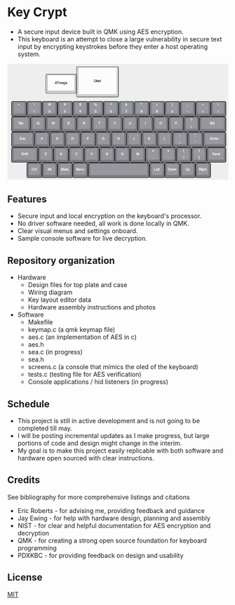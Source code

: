 # Key Crypt

* A secure input device built in QMK using AES encryption.
* This keyboard is an attempt to close a large vulnerability in secure text input by encrypting keystrokes before they enter a host operating system.

![Keyboard](/hardware/layout.png)

## Features
* Secure input and local encryption on the keyboard's processor.
* No driver software needed, all work is done locally in QMK.
* Clear visual menus and settings onboard.
* Sample console software for live decryption.

## Repository organization
* Hardware
    * Design files for top plate and case
    * Wiring diagram
    * Key layout editor data
    * Hardware assembly instructions and photos
* Software
    * Makefile
    * keymap.c  (a qmk keymap file)
    * aes.c (an implementation of AES in c)
    * aes.h
    * sea.c (in progress)
    * sea.h
    * screens.c (a console that mimics the oled of the keyboard)
    * tests.c (testing file for AES verification)
    * Console applications / hid listeners (in progress)

## Schedule
* This project is still in active development and is not going to be completed till may.
*  I will be posting incremental updates as I make progress, but large portions of code and design might change in the interim.
* My goal is to make this project easily replicable with both software and hardware open sourced with clear instructions.

## Credits
See bibliography for more comprehensive listings and citations
* Eric Roberts - for advising me, providing feedback and guidance
* Jay Ewing - for help with hardware design, planning and assembly
* NIST - for clear and helpful documentation for AES encryption and decryption
* QMK - for creating a strong open source foundation for keyboard programming
* PDXKBC - for providing feedback on design and usability

## License
[MIT](https://choosealicense.com/licenses/mit/)
